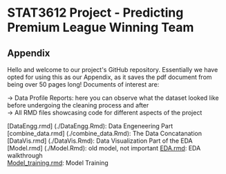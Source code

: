 # STAT3612 Project - Predicting Premium League Winning Team

## Appendix

Hello and welcome to our project's GitHub repository. Essentially we have opted for using this as our Appendix, as it saves the pdf document from being over 50 pages long!
Documents of interest are:  

  -> Data Profile Reports: here you can observe what the dataset looked like before undergoing the cleaning process and after  
  -> All RMD files showcasing code for different aspects of the project

[DataEngg.rmd] (./DataEngg.Rmd): Data Engeneering Part
[combine_data.rmd] (./combine_data.Rmd): The Data Concatanation
[DataVis.rmd] (./DataVis.Rmd): Data Visualization Part of the EDA
[Model.rmd] (./Model.Rmd): old model, not important
[EDA.rmd](./EDA.Rmd): EDA walkthrough  
[Model_training.rmd](./Model_training.rmd): Model Training


